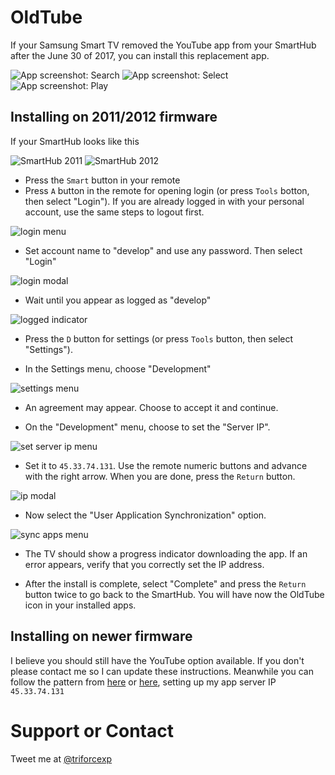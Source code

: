 # OldTube

If your Samsung Smart TV removed the YouTube app from your SmartHub after the June 30 of 2017, you can install this replacement app. 

![App screenshot: Search](/img/search.png)
![App screenshot: Select](/img/select.png)
![App screenshot: Play](/img/play.png)


## Installing on 2011/2012 firmware 

If your SmartHub looks like this 

![SmartHub 2011](/img/smarthub-2011.png)
![SmartHub 2012](/img/smarthub-2012.jpg)


- Press the `Smart` button in your remote
- Press `A` button in the remote for opening login (or press `Tools` botton, then select "Login"). If you are already logged in with your personal account, use the same steps to logout first.

![login menu](/img/login-menu-2011.png)

- Set account name to "develop" and use any password. Then select "Login"

![login modal](/img/login-modal-2011.png)

- Wait until you appear as logged as "develop"

![logged indicator](/img/logged-indicator-2011.png)

- Press the `D` button for settings (or press `Tools` button, then select "Settings").

- In the Settings menu, choose "Development"

![settings menu](/img/settings-menu-2011.png)

- An agreement may appear. Choose to accept it and continue.

- On the "Development" menu, choose to set the "Server IP". 

![set server ip menu](/img/set-ip-menu-2011.png)

- Set it to `45.33.74.131`. Use the remote numeric buttons and advance with the right arrow. When you are done, press the `Return` button.

![ip modal](/img/ip-modal-2011.png)

- Now select the "User Application Synchronization" option.

![sync apps menu](/img/sync-apps-menu-2011.png)

- The TV should show a progress indicator downloading the app. If an error appears, verify that you correctly set the IP address.

- After the install is complete, select "Complete" and press the `Return` button twice to go back to the SmartHub. You will have now the OldTube icon in your installed apps.

## Installing on newer firmware 

I believe you should still have the YouTube option available. If you don't please contact me so I can update these instructions. Meanwhile you can follow the pattern from [here](http://developer.samsung.com/tv/develop/legacy-platform-library/d20/index) or [here](http://developer.samsung.com/tv/develop/legacy-platform-library/art00121/index), setting up my app server IP `45.33.74.131`


# Support or Contact

Tweet me at [@triforcexp](https://twitter.com/triforcexp)
